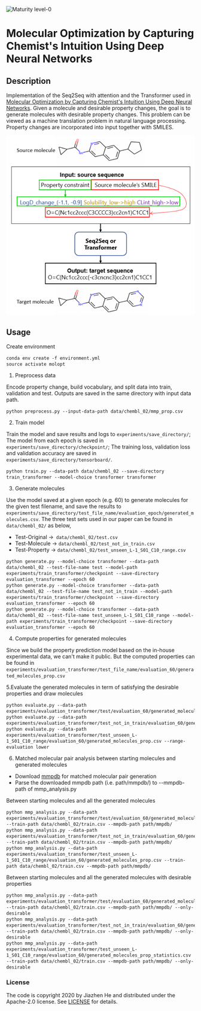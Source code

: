 ![Maturity level-0](https://img.shields.io/badge/Maturity%20Level-ML--0-red)
# Molecular Optimization by Capturing Chemist's Intuition Using Deep Neural Networks
## Description
Implementation of the Seq2Seq with attention and the Transformer used in [Molecular Optimization by Capturing Chemist's Intuition Using Deep Neural Networks](https://chemrxiv.org/articles/preprint/Molecular_Optimization_by_Capturing_Chemist_s_Intuition_Using_Deep_Neural_Networks/12941744).
Given a molecule and desirable property changes, the goal is to generate molecules with desirable property changes. This problem can be viewed as a machine translation problem in natural language processing. Property changes are incorporated into input together with SMILES. 

![Alt text](./data/input_representation.PNG)

## Usage
Create environment 

```
conda env create -f environment.yml
source activate molopt
```
1. Preprocess data

 Encode property change, build vocabulary, and split data into train, validation and test. Outputs are saved in the same directory with input data path.

```
python preprocess.py --input-data-path data/chembl_02/mmp_prop.csv
```
2. Train model

 Train the model and save results and logs to `experiments/save_directory/`; The model from each epoch is saved in 
`experiments/save_directory/checkpoint/`; The training loss, validation loss and validation accuracy are saved in `experiments/save_directory/tensorboard/`.
```
python train.py --data-path data/chembl_02 --save-directory train_transformer --model-choice transformer transformer
``` 
3. Generate molecules

Use the model saved at a given epoch (e.g. 60) to generate molecules for the given test filename, and save the results to `experiments/save_directory/test_file_name/evaluation_epoch/generated_molecules.csv`. The three test sets used in our paper can be found in `data/chembl_02/` as below,

- Test-Original ->` data/chembl_02/test.csv`
- Test-Molecule -> `data/chembl_02/test_not_in_train.csv`
- Test-Property -> `data/chembl_02/test_unseen_L-1_S01_C10_range.csv`

```
python generate.py --model-choice transformer --data-path data/chembl_02 --test-file-name test --model-path experiments/train_transformer/checkpoint --save-directory evaluation_transformer --epoch 60
python generate.py --model-choice transformer --data-path data/chembl_02 --test-file-name test_not_in_train --model-path experiments/train_transformer/checkpoint --save-directory evaluation_transformer --epoch 60
python generate.py --model-choice transformer --data-path data/chembl_02 --test-file-name test_unseen_L-1_S01_C10_range --model-path experiments/train_transformer/checkpoint --save-directory evaluation_transformer --epoch 60
```   
4. Compute properties for generated molecules

Since we build the property prediction model based on the in-house experimental data, we can't make it public. But the computed properties can be found in `experiments/evaluation_transformer/test_file_name/evaluation_60/generated_molecules_prop.csv`

5.Evaluate the generated molecules in term of satisfying the desirable properties and draw molecules
```
python evaluate.py --data-path experiments/evaluation_transformer/test/evaluation_60/generated_molecules_prop.csv
python evaluate.py --data-path experiments/evaluation_transformer/test_not_in_train/evaluation_60/generated_molecules_prop.csv
python evaluate.py --data-path experiments/evaluation_transformer/test_unseen_L-1_S01_C10_range/evaluation_60/generated_molecules_prop.csv --range-evaluation lower
```
6. Matched molecular pair analysis between starting molecules and generated molecules

- Download [mmpdb](https://github.com/rdkit/mmpdb) for matched molecular pair generation
- Parse the downloaded mmpdb path (i.e. path/mmpdb/) to --mmpdb-path of mmp_analysis.py

Between starting molecules and all the generated molecules
```
python mmp_analysis.py --data-path experiments/evaluation_transformer/test/evaluation_60/generated_molecules_prop.csv --train-path data/chembl_02/train.csv --mmpdb-path path/mmpdb/
python mmp_analysis.py --data-path experiments/evaluation_transformer/test_not_in_train/evaluation_60/generated_molecules_prop.csv --train-path data/chembl_02/train.csv --mmpdb-path path/mmpdb/
python mmp_analysis.py --data-path experiments/evaluation_transformer/test_unseen_L-1_S01_C10_range/evaluation_60/generated_molecules_prop.csv --train-path data/chembl_02/train.csv --mmpdb-path path/mmpdb/
```

Between starting molecules and all the generated molecules with desirable properties
```
python mmp_analysis.py --data-path experiments/evaluation_transformer/test/evaluation_60/generated_molecules_prop_statistics.csv --train-path data/chembl_02/train.csv --mmpdb-path path/mmpdb/ --only-desirable
python mmp_analysis.py --data-path experiments/evaluation_transformer/test_not_in_train/evaluation_60/generated_molecules_prop_statistics.csv --train-path data/chembl_02/train.csv --mmpdb-path path/mmpdb/ --only-desirable
python mmp_analysis.py --data-path experiments/evaluation_transformer/test_unseen_L-1_S01_C10_range/evaluation_60/generated_molecules_prop_statistics.csv --train-path data/chembl_02/train.csv --mmpdb-path path/mmpdb/ --only-desirable
```
### License
The code is copyright 2020 by Jiazhen He and distributed under the Apache-2.0 license. See [LICENSE](LICENSE.md) for details.